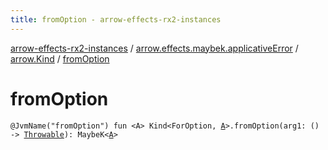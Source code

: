 ```yaml
---
title: fromOption - arrow-effects-rx2-instances
---
```


[arrow-effects-rx2-instances](../../index.html) / [arrow.effects.maybek.applicativeError](../index.html) / [arrow.Kind](index.html) / [fromOption](./from-option.html)

# fromOption

`@JvmName("fromOption") fun <A> Kind<ForOption, `[`A`](from-option.html#A)`>.fromOption(arg1: () -> `[`Throwable`](https://kotlinlang.org/api/latest/jvm/stdlib/kotlin/-throwable/index.html)`): MaybeK<`[`A`](from-option.html#A)`>`